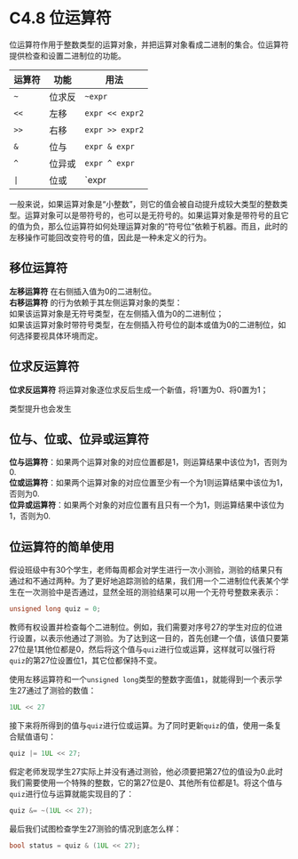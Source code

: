 # C4.8 位运算符
位运算符作用于整数类型的运算对象，并把运算对象看成二进制的集合。位运算符提供检查和设置二进制位的功能。

|运算符|功能|用法|
|---|---|---|
|`~`|位求反|`~expr`|
|`<<`|左移|`expr << expr2`|
|`>>`|右移|`expr >> expr2`|
|`&`|位与|`expr & expr`|
|`^`|位异或|`expr ^ expr`|
|`\|`|位或|`expr | expr`|

一般来说，如果运算对象是“小整数”，则它的值会被自动提升成较大类型的整数类型。运算对象可以是带符号的，也可以是无符号的。如果运算对象是带符号的且它的值为负，那么位运算符如何处理运算对象的“符号位”依赖于机器。而且，此时的左移操作可能回改变符号的值，因此是一种未定义的行为。

## 移位运算符
**左移运算符** 在右侧插入值为0的二进制位。  
**右移运算符** 的行为依赖于其左侧运算对象的类型：  
如果该运算对象是无符号类型，在左侧插入值为0的二进制位；  
如果该运算对象时带符号类型，在左侧插入符号位的副本或值为0的二进制位，如何选择要视具体环境而定。

## 位求反运算符
**位求反运算符** 将运算对象逐位求反后生成一个新值，将1置为0、将0置为1；

类型提升也会发生

## 位与、位或、位异或运算符
**位与运算符**：如果两个运算对象的对应位置都是1，则运算结果中该位为1，否则为0.  
**位或运算符**：如果两个运算对象的对应位置至少有一个为1则运算结果中该位为1，否则为0.  
**位异或运算符**：如果两个对象的对应位置有且只有一个为1，则运算结果中该位为1，否则为0.

## 位运算符的简单使用
假设班级中有30个学生，老师每周都会对学生进行一次小测验，测验的结果只有通过和不通过两种。为了更好地追踪测验的结果，我们用一个二进制位代表某个学生在一次测验中是否通过，显然全班的测验结果可以用一个无符号整数来表示：
```cpp
unsigned long quiz = 0;
```

教师有权设置并检查每个二进制位。例如，我们需要对序号27的学生对应的位进行设置，以表示他通过了测验。为了达到这一目的，首先创建一个值，该值只要第27位是1其他位都是0，然后将这个值与`quiz`进行位或运算，这样就可以强行将`quiz`的第27位设置位1，其它位都保持不变。

使用左移运算符和一个`unsigned long`类型的整数字面值`1`，就能得到一个表示学生27通过了测验的数值：
```cpp
1UL << 27
```

接下来将所得到的值与`quiz`进行位或运算。为了同时更新`quiz`的值，使用一条复合赋值语句：
```cpp
quiz |= 1UL << 27;
```

假定老师发现学生27实际上并没有通过测验，他必须要把第27位的值设为0.此时我们需要使用一个特殊的整数，它的第27位是0、其他所有位都是1。将这个值与`quiz`进行位与运算就能实现目的了：
```cpp
quiz &= ~(1UL << 27);
```

最后我们试图检查学生27测验的情况到底怎么样：
```cpp
bool status = quiz & (1UL << 27);
```
